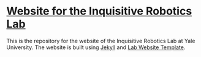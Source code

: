 
# [Website for the Inquisitive Robotics Lab](https://iqr-lab.github.io)

This is the repository for the website of the Inquisitive Robotics Lab at Yale University. The website is built using [Jekyll](https://jekyllrb.com/) and [Lab Website Template](https://greene-lab.gitbook.io/lab-website-template-docs).
